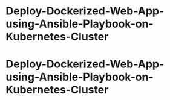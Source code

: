 # Deploy-Dockerized-Web-App-using-Ansible-Playbook-on-Kubernetes-Cluster
# Deploy-Dockerized-Web-App-using-Ansible-Playbook-on-Kubernetes-Cluster
